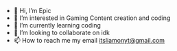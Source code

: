 - 👋 Hi, I’m Epic
- 👀 I’m interested in Gaming Content creation and coding
- 🌱 I’m currently learning coding
- 💞️ I’m looking to collaborate on idk
- 📫 How to reach me my email itsliamonyt@gmail.com
